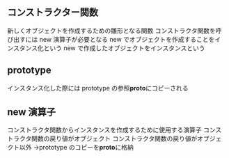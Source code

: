 ﻿## コンストラクター関数

新しくオブジェクトを作成するための雛形となる関数
コンストラクタ関数を呼び出すには new 演算子が必要となる
new でオブジェクトを作成することをインスタンス化という
new で作成したオブジェクトをインスタンスという

## prototype

インスタンス化した際には prototype の参照**proto**にコピーされる

## new 演算子

コンストラクタ関数からインスタンスを作成するために使用する演算子
コンストラクタ関数の戻り値がオブジェクト
コンストラクタ関数の戻り値がオブジェクト以外 →prototype のコピーを**proto**に格納
